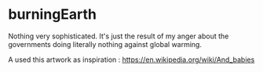 # burningEarth

Nothing very sophisticated.
It's just the result of my anger about the governments doing literally nothing against global warming.

A used this artwork as inspiration : https://en.wikipedia.org/wiki/And_babies
